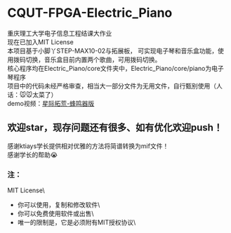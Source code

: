 # CQUT-FPGA-Electric_Piano
重庆理工大学电子信息工程结课大作业\
现在已加入MIT License\
本项目基于小脚丫STEP-MAX10-02与拓展板，
可实现电子琴和音乐盒功能，使用拨码切换，音乐盒目前内置两个歌曲，可用拨码切换。\
核心程序均在Electric_Piano/core文件夹中，Electric_Piano/core/piano为电子琴程序\
项目中的代码未经严格审查，相当大一部分文件为无用文件，自行甄别使用（人话：🐭🐭太菜了）\
demo视频：[星际拓荒-蜂鸣器版](https://www.bilibili.com/video/BV1Az4y1q7yj/?share_source=copy_web&vd_source=ebd38346d6ac2e921c69475103c0ac37)

## 欢迎star，现存问题还有很多、如有优化欢迎push！

感谢ktiays学长提供相对优雅的方法将简谱转换为mif文件！\
感谢学长的帮助😭

### 注：
MIT License\
* 你可以使用，复制和修改软件\
* 你可以免费使用软件或出售\
* 唯一的限制是，它是必须附有MIT授权协议\
